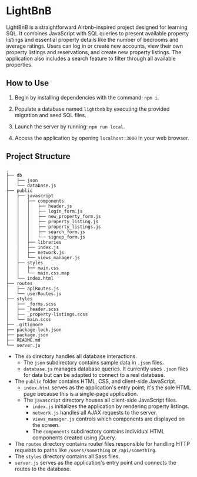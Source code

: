 # LightBnB

LightBnB is a straightforward Airbnb-inspired project designed for learning SQL. It combines JavaScript with SQL queries to present available property listings and essential property details like the number of bedrooms and average ratings. Users can log in or create new accounts, view their own property listings and reservations, and create new property listings. The application also includes a search feature to filter through all available properties.

## How to Use

1. Begin by installing dependencies with the command: `npm i`.

2. Populate a database named `lightbnb` by executing the provided migration and seed SQL files.

3. Launch the server by running: `npm run local`.

4. Access the application by opening `localhost:3000` in your web browser.

## Project Structure

```
.
├── db
│   ├── json
│   └── database.js
├── public
│   ├── javascript
│   │   ├── components 
│   │   │   ├── header.js
│   │   │   ├── login_form.js
│   │   │   ├── new_property_form.js
│   │   │   ├── property_listing.js
│   │   │   ├── property_listings.js
│   │   │   ├── search_form.js
│   │   │   └── signup_form.js
│   │   ├── libraries
│   │   ├── index.js
│   │   ├── network.js
│   │   └── views_manager.js
│   ├── styles
│   │   ├── main.css
│   │   └── main.css.map
│   └── index.html
├── routes
│   ├── apiRoutes.js
│   └── userRoutes.js
├── styles  
│   ├── _forms.scss
│   ├── _header.scss
│   ├── _property-listings.scss
│   └── main.scss
├── .gitignore
├── package-lock.json
├── package.json
├── README.md
└── server.js
```

- The `db` directory handles all database interactions.
  - The `json` subdirectory contains sample data in `.json` files.
  - `database.js` manages database queries. It currently uses `.json` files for data but can be adapted to connect to a real database.
- The `public` folder contains HTML, CSS, and client-side JavaScript.
  - `index.html` serves as the application's entry point; it's the sole HTML page because this is a single-page application.
  - The `javascript` directory houses all client-side JavaScript files.
    - `index.js` initializes the application by rendering property listings.
    - `network.js` handles all AJAX requests to the server.
    - `views_manager.js` controls which components are displayed on the screen.
    - The `components` subdirectory contains individual HTML components created using jQuery.
- The `routes` directory contains router files responsible for handling HTTP requests to paths like `/users/something` or `/api/something`.
- The `styles` directory contains all Sass files.
- `server.js` serves as the application's entry point and connects the routes to the database.